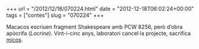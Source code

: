 +++
url = "/2012/12/18/070224.html"
date = "2012-12-18T06:02:24+00:00"
tags = ["contes"]
slug = "070224"
+++

Macacos escriuen fragment Shakespeare amb PCW 8256, però d’obra apòcrifa (*Locrine*). Vint-i-cinc anys, laboratori cancel·la projecte, sacrifica [micos](http://en.wikipedia.org/wiki/Infinite_monkey_theorem).
